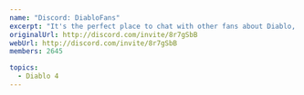 ```yaml
---
name: "Discord: DiabloFans"
excerpt: "It's the perfect place to chat with other fans about Diablo, find new people to play with, have your questions answered, and stay up to date on the latest news!"
originalUrl: http://discord.com/invite/8r7gSbB
webUrl: http://discord.com/invite/8r7gSbB
members: 2645

topics:
  - Diablo 4
---
```

